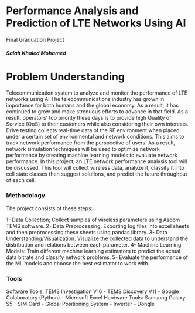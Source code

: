 # Performance Analysis and Prediction of LTE Networks Using AI

Final Graduation Project 

##### Salah Khaled Mohamed

# Problem Understanding
Telecommunication system to analyze and monitor the performance of LTE networks using AI
The telecommunications industry has grown in importance for both humans and the global economy. As a result, it has continued to grow and make strenuous efforts to advance in that field. As a result, operators' top priority these days is to provide high Quality of Service (QoS) to their customers while also considering their own interests. Drive testing collects real-time data of the RF environment when placed under a certain set of environmental and network conditions. This aims to track network performance from the perspective of users. As a result, network simulation techniques will be used to optimize network performance by creating machine learning models to evaluate network performance. In this project, an LTE network performance analysis tool will be discussed. This tool will collect wireless data, analyze it, classify it into cell state classes then suggest solutions, and predict the future throughput of each cell.

### Methodology

The project consists of these steps: 

1- Data Collection; Collect samples of wireless parameters using Ascom TEMS software. 
2- Data Preprocessing; Exporting log files into excel sheets and then preprocessing these sheets using pandas library. 
3- Data Understanding/Visualization: Visualize the collected data to understand the distribution and relations between each parameter.
4- Machine Learning Models: Train different machine learning estimators to predict the actual data bitrate and classify network problems. 
5- Evaluate the performance of the ML models and choose the best estimator to work with.

### Tools
Software Tools: TEMS Investigation V16 - TEMS Discovery V11 - Google Colaboratory (Python) - Microsoft Excel 
Hardware Tools: Samsung Galaxy S5 - SIM Card - Global Positioning System - Inverter - Dongle
